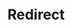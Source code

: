 ﻿---
layout: src/layouts/Redirect.astro
title: Redirect
redirect: https://yamldoc.liuyan.wang/docs/projects/variables/certificate-variables
pubDate:  2023-01-01
navSearch: false
navSitemap: false
navMenu: false
---
